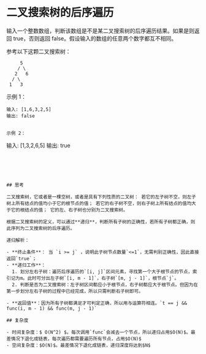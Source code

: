 # 二叉搜索树的后序遍历

输入一个整数数组，判断该数组是不是某二叉搜索树的后序遍历结果。如果是则返回 true，否则返回 false。假设输入的数组的任意两个数字都互不相同。

 

参考以下这颗二叉搜索树：

         5
        / \
       2   6
      / \
     1   3


示例 1：

```
输入: [1,6,3,2,5]
输出: false


示例 2：

```
输入: [1,3,2,6,5]
输出: true
```





## 思考

二叉搜索树，它或者是一棵空树，或者是具有下列性质的二叉树： 若它的左子树不空，则左子树上所有结点的值均小于它的根节点的值； 若它的右子树不空，则右子树上所有结点的值均大于它的根结点的值； 它的左、右子树也分别为二叉搜索树。

根据二叉搜索树的定义，可以通过**递归**，判断所有子树的正确性，若所有子树都正确，则此序列为二叉搜索树的后序遍历。

递归解析：

- **终止条件**： 当 `i >= j` ，说明此子树节点数量`<=1`，无需判别正确性，因此直接返回`true`；
- **递归工作**：
  1. 划分左右子树：遍历后序遍历的`[i, j]`区间元素，寻找第一个大于根节点的节点，索引记为m。此时可分出左子树`[i, m - 1]`，右子树`[m, j - 1]`，根节点`j`。
  2. 判断是否为二叉搜索树：左子树区间都应小于根节点，右子树都应大于根节点。但因为在第一步划分左右子树的过程中已经完成，所以只需判断右子树即可。

- **返回值**：因为所有子树都满足才可判定正确，所以用与运算符相连。`t == j && func(i, m - 1) && func(m, j - 1)`

## 复杂度

- 时间复杂度：$ O(N^2) $。每次调用`func`会减去一个节点，所以递归占用$O(N)$。最差情况下退化成链表，每次遍历都需要遍历所有节点，占用$O(N)$
- 空间复杂度：$O(N)$。最差情况下退化成链表，递归深度将达到$N$







